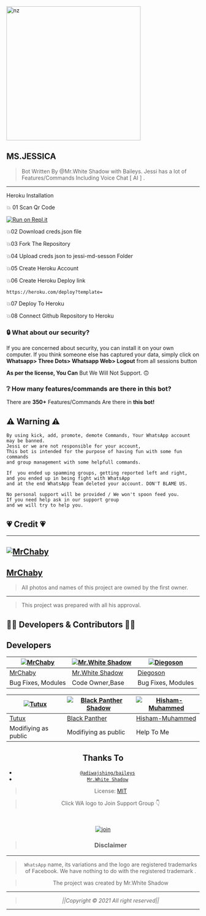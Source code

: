  
<img src="https://telegra.ph/file/57e0679dc28177770f449.jpg" alt="nz" width="350"/>
</p>

## MS.JESSICA

> Bot Written By @Mr.White Shadow with Baileys. Jessi has a lot of Features/Commands Including Voice Chat [ AI ]
.
----

Heroku Installation 

💥 01
Scan Qr Code


[![Run on Repl.it](https://repl.it/badge/github/quiec/whatsasena)](https://replit.com/@kaweeshac14/Jessi-Multi-qr-1?v=1)

💥02
Download creds.json file

💥03
Fork The Repository 

💥04
Upload creds json to jessi-md-sesson Folder

💥05
Create Heroku Account 

💥06
Create Heroku Deploy link

```https://heroku.com/deploy?template=```

💥07
Deploy To Heroku 

💥08 
Connect Github Repository to Heroku

### 🔒 What about our security?

If you are concerned about security, you can install it on your own computer. If you think someone else has captured your data, simply click on **Whatsapp> Three Dots> Whatsapp Web> Logout** from all sessions button


**As per the license, You Can** But We Will Not Support. 🙃

### ❔ How many features/commands are there in this bot?

There are **350+** Features/Commands Are there in **this bot!**

## ⚠ Warning ⚠

```
By using kick, add, promote, demote Commands, Your WhatsApp account may be banned.
Jessi or we are not responsible for your account, 
This bot is intended for the purpose of having fun with some fun commands 
and group management with some helpfull commands.

If  you ended up spamming groups, getting reported left and right, 
and you ended up in being fight with WhatsApp
and at the end WhatsApp Team deleted your account. DON'T BLAME US.

No personal support will be provided / We won't spoon feed you. 
If you need help ask in our support group 
and we will try to help you.
```
  

## 💗 Credit 💗
 
----
[![MrChaby](https://github.com/MrChaby.png?size=100)](https://github.com/MrChaby) 
----
[MrChaby](https://github.com/MrChaby)
----

> All photos and names of this project are owned by the first owner.
----
> This project was prepared with all his approval.
## 👨‍💻 Developers & Contributors 👨‍💻

## Developers
  <div align="center">
    
  [![MrChaby](https://github.com/MrChaby.png?size=100)](https://github.com/MrChaby) |  [![Mr.White Shadow](https://github.com/whiteshadowofficial.png?size=100)](https://github.com/whiteshadowofficial) | [![Diegoson](https://github.com/D3centX.png?size=100)](https://github.com/D3centX) 
----|----|----
[MrChaby](https://github.com/MrChaby)  | [Mr.White Shadow](https://github.com/whiteshadowofficial) | [Diegoson](https://github.com/D3centX)
Bug Fixes, Modules | Code Owner,Base | Bug Fixes, Modules

[![Tutux](https://github.com/Tutux1.png?size=100)](https://github.com/Tutux1) |  [![Black Panther Shadow](https://github.com/blackpantherofc.png?size=100)](https://github.com/blackpantherofc) | [![Hisham-Muhammed](https://github.com/Hisham-Muhammed.png?size=100)](https://github.com/Hisham-Muhammed) 
----|----|----
[Tutux](https://github.com/Tutux1)  | [Black Panther](https://github.com/blackpantherofc) | [Hisham-Muhammed](https://github.com/Hisham-Muhammed)
Modifiying  as   public | Modifiying  as   public | Help To Me


## Thanks To
* [`@adiwajshing/baileys`](https://github.com/adiwajshing/baileys)
* [`Mr.White Shadow`](https://github.com/whiteshadowofficial)





> License: [MIT](https://github.com/whiteshadowofficial/LICENSE)

> Click WA logo to Join Support Group 👇
<br>

  [![join](https://github.com/Alien-alfa/PublicBot/blob/main/wlogo.svg.png)](https://chat.whatsapp.com/I1uZccqxoqx5sOPrYHsbyc)

  <div align="center">


> ### Disclaimer
----

>`WhatsApp` name, its variations and the logo are registered trademarks of Facebook. We have nothing to do with the registered trademark
.

> The project was created by Mr.White Shadow

____________________________________________

> *||Copyright © 2021 All right reserved||*

____________________________________________
